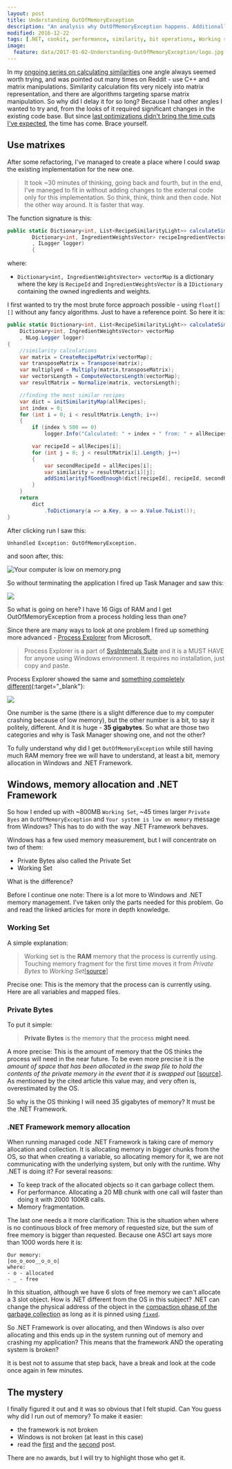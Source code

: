 ```yaml
---
layout: post
title: Understanding OutOfMemoryException
description: "An analysis why OutOfMemoryException happens. Additionally a riddle why it happened this time."
modified: 2016-12-22
tags: [.NET, cookit, performance, similarity, bit operations, Working set, Private Bytes, OutOfMemoryException, riddle]
image:
  feature: data/2017-01-02-Understanding-OutOfMemoryException/logo.jpg
---
```


In my [ongoing series on calculating similarities](/tags/#similarity) one angle always seemed worth trying, and was pointed out many times on Reddit - use C++ and matrix manipulations. Similarity calculation fits very nicely into matrix representation, and there are algorithms targeting sparse matrix manipulation. So why did I delay it for so long? Because I had other angles I wanted to try and, from the looks of it required significant changes in the existing code base. But since [last optimizations didn't bring the time cuts I've expected](/Divide-and-conquer-bits-for-performance/), the time has come. Brace yourself.

<!--MORE-->

## Use matrixes

After some refactoring, I've managed to create a place where I could swap the existing implementation for the new one. 

> It took ~30 minutes of thinking, going back and fourth, but in the end, I've maneged to fit in without adding changes to the external code only for this implementation. So think, think, think and then code. Not the other way around. It is faster that way.

The function signature is this:

```csharp
public static Dictionary<int, List<RecipeSimilarityLight>> calculateSimilarityMapForAll(
        Dictionary<int, IngredientWeightsVector> recipeIngredientVector
        , ILogger logger)
        {
```

where:

- `Dictionary<int, IngredientWeightsVector> vectorMap` is a dictionary where the key is `RecipeId` and `IngredientWeightsVector` is a `IDictionary` containing the owned ingredients and weights. 

I first wanted to try the most brute force approach possible - using `float[][]` without any fancy algorithms. Just to have a reference point. So here it is: 

```csharp
public static Dictionary<int, List<RecipeSimilarityLight>> calculateSimilarityMapForAll(
    Dictionary<int, IngredientWeightsVector> vectorMap
    , NLog.Logger logger)
{
    //similarity calculations
    var matrix = CreateRecipeMatrix(vectorMap);
    var transposeMatrix = Transpose(matrix);
    var multiplyed = Multiply(matrix,transposeMatrix);
    var vectorsLength = ComputeVectorsLength(vectorMap);
    var resultMatrix = Normalize(matrix, vectorsLength);

    //finding the most similar recipes
    var dict = initSimilarityMap(allRecipes);
    int index = 0;
    for (int i = 0; i < resultMatrix.Length; i++)
    {
        if (index % 500 == 0)
            logger.Info("Calculated: " + index + " from: " + allRecipes.Count);

        var recipeId = allRecipes[i];
        for (int j = 0; j < resultMatrix[i].Length; j++)
        {
            var secondRecipeId = allRecipes[i];
            var similarity = resultMatrix[i][j];
            addSimilarityIfGoodEnough(dict[recipeId], recipeId, secondRecipeId, similarity);
        }
    }
    return
        dict
            .ToDictionary(a => a.Key, a => a.Value.ToList());
}

```

After clicking run I saw this:

```console
Unhandled Exception: OutOfMemoryException.
``` 
and soon after, this:

![Your computer is low on memory.png](/data/2017-01-02-Understanding-OutOfMemoryException/your-computer-is-low-on-memory.png)

So without terminating the application I fired up Task Manager and saw this:

![](/data/2017-01-02-Understanding-OutOfMemoryException/TaskManager.png)

So what is going on here? I have 16 Gigs of RAM and I get OutOfMemoryException from a process holding less than one?

Since there are many ways to look at one problem I fired up something more advanced - [Process Explorer](https://technet.microsoft.com/en-us/sysinternals/processexplorer.aspx) from Microsoft. 

> Process Explorer is a part of [SysInternals Suite](https://technet.microsoft.com/en-us/sysinternals/bb842062.aspx) and it is a MUST HAVE for anyone using Windows environment. It requires no installation, just copy and paste.

Process Explorer showed the same and [something completely different](https://www.youtube.com/watch?v=FGK8IC-bGnU){:target="_blank"}:

![](/data/2017-01-02-Understanding-OutOfMemoryException/ProcessExplorer.png)

One number is the same (there is a slight difference due to my computer crashing because of low memory), but the other number is a bit, to say it politely, different. And it is huge - **35 gigabytes**. So what are those two categories and why is Task Manager showing one, and not the other? 

To fully understand why did I get `OutOfMemoryException` while still having much RAM memory free we will have to understand, at least a bit, memory allocation in Windows and .NET Framework.

## Windows, memory allocation and .NET Framework

So how I ended up with ~800MB `Working Set`, ~45 times larger `Private Byes` an `OutOfMemoryException` and `Your system is low on memory` message from Windows? This has to do with the way .NET Framework behaves.

Windows has a few used memory measurement, but I will concentrate on two of them:

- Private Bytes also called the Private Set
- Working Set

What is the difference?

Before I continue one note:
There is a lot more to Windows and .NET memory management. I've taken only the parts needed for this problem. Go and read the linked articles for more in depth knowledge.

### Working Set

A simple explanation:

> Working set is the **RAM** memory that the process is currently using. 
> Touching memory fragment for the first time moves it from *Private Bytes* to *Working Set*[[source](https://blogs.msdn.microsoft.com/tims/2010/10/29/pdc10-mysteries-of-windows-memory-management-revealed-part-two/)]  

Precise one:
This is the memory that the process can is currently using. Here are all variables and mapped files.

### Private Bytes

To put it simple:
 
> **Private Bytes** is the memory that the process **might need**.  

A more precise:
This is the amount of memory that the OS thinks the process will need in the near future. To be even more precise it is the *amount of space that has been allocated in the swap file to hold the contents of the private memory in the event that it is swapped out* [[source](https://blogs.msdn.microsoft.com/ricom/2005/08/01/private-bytes-performance-counter-beware/)]. As mentioned by the cited article this value may, and very often is, overestimated by the OS.

So why is the OS thinking I will need 35 gigabytes of memory? It must be the .NET Framework.

### .NET Framework memory allocation

When running managed code .NET Framework is taking care of memory allocation and collection. It is allocating memory in bigger chunks from the OS, so that when creating a variable, so allocating memory for it, we are not communicating with the underlying system, but only with the runtime. Why .NET is doing it? For several reasons:

- To keep track of the allocated objects so it can garbage collect them.
- For performance. Allocating a 20 MB chunk with one call will faster than doing it with 2000 100KB calls.
- Memory fragmentation.

The last one needs a it more clarification:
This is the situation when where is no continuous block of free memory of requested size, but the sum of free memory is bigger than requested. Because one ASCI art says more than 1000 words here it is:

```console
Our memory:
|oo_o_ooo__o_o_o|
where:
- o - allocated
- _ - free
``` 
In this situation, although we have 6 slots of free memory we can't allocate a 3 slot object. 
How is .NET different from the OS in this subject? .NET can change the physical address of the object in the [compaction phase of the garbage collection](https://msdn.microsoft.com/en-us/library/ee787088(v=vs.110).aspx) as long as it is pinned using [`fixed`](https://msdn.microsoft.com/en-us/library/f58wzh21.aspx).

So .NET Framework is over allocating, and then Windows is also over allocating and this ends up in the system running out of memory and crashing my application? This means that the framework AND the operating system is broken?

It is best not to assume that step back, have a break and look at the code once again in few minutes.

## The mystery

I finally figured it out and it was so obvious that I felt stupid. Can You guess why did I run out of memory? To make it easier:

- the framework is not broken
- Windows is not broken (at least in this case) 
- read the [first](/How_I_calculate_similarities_in_cookit/) and the [second](/How-to-calculate-17-billion-similarities/) post.

There are no awards, but I will try to highlight those who get it. 